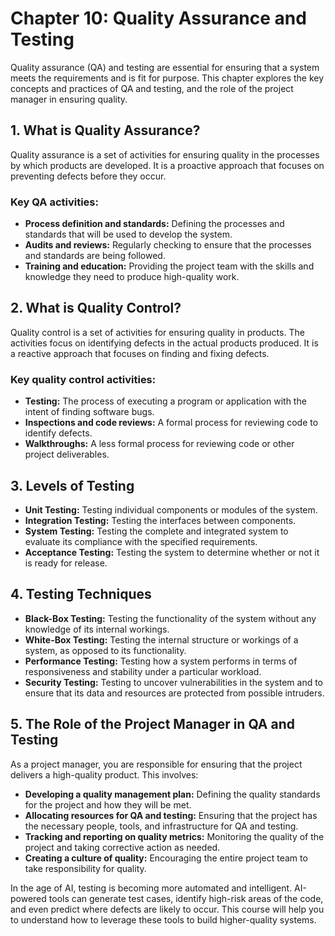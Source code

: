# Chapter 10: Quality Assurance and Testing

Quality assurance (QA) and testing are essential for ensuring that a system meets the requirements and is fit for purpose. This chapter explores the key concepts and practices of QA and testing, and the role of the project manager in ensuring quality.

## 1. What is Quality Assurance?

Quality assurance is a set of activities for ensuring quality in the processes by which products are developed. It is a proactive approach that focuses on preventing defects before they occur.

### Key QA activities:
- **Process definition and standards:** Defining the processes and standards that will be used to develop the system.
- **Audits and reviews:** Regularly checking to ensure that the processes and standards are being followed.
- **Training and education:** Providing the project team with the skills and knowledge they need to produce high-quality work.

## 2. What is Quality Control?

Quality control is a set of activities for ensuring quality in products. The activities focus on identifying defects in the actual products produced. It is a reactive approach that focuses on finding and fixing defects.

### Key quality control activities:
- **Testing:** The process of executing a program or application with the intent of finding software bugs.
- **Inspections and code reviews:** A formal process for reviewing code to identify defects.
- **Walkthroughs:** A less formal process for reviewing code or other project deliverables.

## 3. Levels of Testing

- **Unit Testing:** Testing individual components or modules of the system.
- **Integration Testing:** Testing the interfaces between components.
- **System Testing:** Testing the complete and integrated system to evaluate its compliance with the specified requirements.
- **Acceptance Testing:** Testing the system to determine whether or not it is ready for release.

## 4. Testing Techniques

- **Black-Box Testing:** Testing the functionality of the system without any knowledge of its internal workings.
- **White-Box Testing:** Testing the internal structure or workings of a system, as opposed to its functionality.
- **Performance Testing:** Testing how a system performs in terms of responsiveness and stability under a particular workload.
- **Security Testing:** Testing to uncover vulnerabilities in the system and to ensure that its data and resources are protected from possible intruders.

## 5. The Role of the Project Manager in QA and Testing

As a project manager, you are responsible for ensuring that the project delivers a high-quality product. This involves:
- **Developing a quality management plan:** Defining the quality standards for the project and how they will be met.
- **Allocating resources for QA and testing:** Ensuring that the project has the necessary people, tools, and infrastructure for QA and testing.
- **Tracking and reporting on quality metrics:** Monitoring the quality of the project and taking corrective action as needed.
- **Creating a culture of quality:** Encouraging the entire project team to take responsibility for quality.

In the age of AI, testing is becoming more automated and intelligent. AI-powered tools can generate test cases, identify high-risk areas of the code, and even predict where defects are likely to occur. This course will help you to understand how to leverage these tools to build higher-quality systems.
